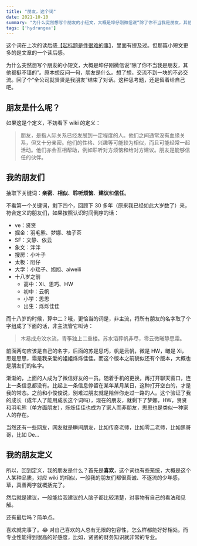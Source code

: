 ```yaml
---
title: "朋友，这个词"
date: 2021-10-10
summary: "为什么突然想写个朋友的小短文，大概是坤仔刚微信说“除了你不当我是朋友，其他都挺不错的”。"
tags: ['hydrangea']
---
```


这个词在上次的读后感[【起标题是件很难的事】](https://github.com/QingZ11/evaz.github.io/issues/18)，里面有提及过。但那篇小短文更多的是文章的一个读后感。

为什么突然想写个朋友的小短文，大概是坤仔刚微信说“除了你不当我是朋友，其他都挺不错的”。原本想反问一句，朋友是什么。想了想，交流不到一块的不必交流。回了个“全公司就贤贤是我朋友”结束了对话。这种思考题，还是留着给自己吧。

## 朋友是什么呢？

如果这是个定义，不妨看下 wiki 的定义：

> 朋友，是指人际关系已经发展到一定程度的人。他们之间通常没有血缘关系，但又十分亲密。他们的性格、兴趣等可能较为相似，而且可能经常一起活动。他们亦会互相帮助，例如聆听对方烦恼和给对方建议。朋友是能够信任的伙伴。


## 我的朋友们

抽取下关键词：**亲密**、**相似**、**聆听烦恼**、**建议**和**信任**。

不看第一个关键词，剩下四个，回顾下 30 多年（原来我已经如此大岁数了）来，符合定义的朋友们，如果按照认识时间倒序的话：

* ve：贤贤
* 掘金：羽毛熊、梦娜、柚子茶
* SF：文静、依云
* 象文：泮泮
* 搜房：小叶子
* 太极：阳仔
* 大学：小瑶子、旭旭、aiweili
* 十八岁之前
    * 高中：Xi、思巧、HW
    * 初中：云帆
    * 小学：思思
    * 出生：烁烁佳佳

而十八岁的时候，算中二？哦，更恰当的词是，非主流，将所有朋友的名字取了个字组成了下面的话，非主流管它叫诗：

> 木易成舟汶水流，青筝独上二重楼。苏水滔葬帆非尽，零云微曦静思霜。

前面两句应该是自己的名字，后面的苏是思巧，帆是云帆，微是 HW，曦是 Xi，思是思思，霜是我亲爱的姐姐烁烁佳佳。而这个版本之前貌似还有个版本，大概也是朋友们的名字。

渐渐的，上面的人成为了微信好友的一员。随着手机的更换，再打开聊天窗口，连上一条信息都没有。比起上一条信息停留在某年某月某日，这种打开空白的，才是我的常态。之前和小俊俊说，别难过朋友就是陪伴你走过一路的人。这个验证了我的成长（成年人了能用成长这个词吗），现在的朋友，就剩下了梦娜，HW，贤贤和羽毛熊（单方面朋友），烁烁佳佳也成为了家人而非朋友，思思也是类似一种家人的存在。

当然还有一些网友，网友就是瞬间朋友，比如传奇老师，比如零二老师，比如黑哥哥，比如 De…

## 我的朋友定义

所以，回到定义，我的朋友是什么？首先是**喜欢**，这个词也有些笼统，大概是这个人某种品质，对应 wiki 的相似，一般我的朋友们都很真诚、不逐流的少年感，草，真善两字就概括完了。

然后就是建议，一般能给我建议的人脑子都比较清楚，对事物有自己的看法和见解。

还有最后吗？简单点。

喜欢就完事了。😂  对自己喜欢的人总有无限的包容性，怎么样都能好好相处。而专业性能得到很高的好感度，比如，贤贤的财务知识就非常的专业。